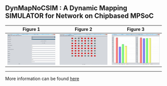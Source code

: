 ## DynMapNoCSIM  :  A  Dynamic  Mapping  SIMULATOR  for  Network  on  Chipbased  MPSoC

 Figure 1 | Figure 2 | Figure 3 |
:---:|:-----:|:-----:|
<img src="img/1.jpg" alt="Simulator screenshot" > |<img src="img/2.jpg" alt="Simulator screenshot" > | <img src="img/3.jpg" alt="Simulator screenshot" > |
--------------------------------------------------

More information can be found [here](https://www.researchgate.net/publication/279181374_DynMapNoCSIM_A_dynamic_mapping_SIMULATOR_for_network_on_chip_based_MPSoC)